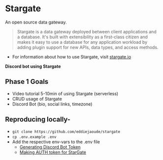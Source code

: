 # Stargate
An open source data gateway.

> Stargate is a data gateway deployed between client applications and a database. It's built with extensibility as a first-class citizen and makes it easy to use a database for any application workload by adding plugin support for new APIs, data types, and access methods.

- For information about how to use Stargate, visit [stargate.io](https://stargate.io/)

**Discord bot using Stargate**

## Phase 1 Goals

- Video tutorial 5-10min of using Stargate (serverless)
- CRUD usage of Stargate
- Discord Bot (bio, social links, timezone)

## Reproducing locally-
- `git clone https://github.com/eddiejaoude/stargate`
- `cp .env.example .env`
- Add the respective env-vars to the .env file
  - [Generating Discord Bot Token](https://discordjs.guide/preparations/setting-up-a-bot-application.html#keeping-your-token-safe)
  - [Making AUTH token for StarGate](https://stargate.io/docs/stargate/1.0/developers-guide/authnz.html#_generate_an_auth_token)
